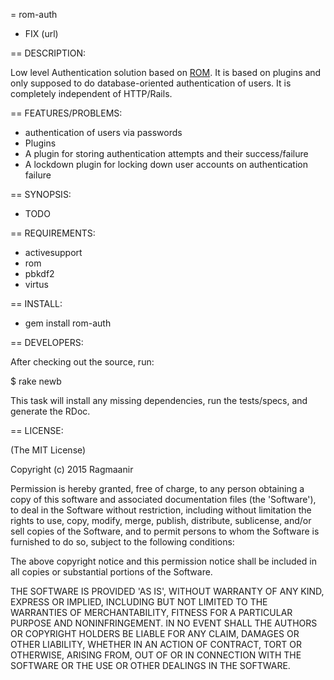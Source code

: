 = rom-auth

* FIX (url)

== DESCRIPTION:

Low level Authentication solution based on [ROM](rom-rb.org). It is based on plugins and only supposed to do database-oriented authentication of users. It is completely independent of HTTP/Rails.

== FEATURES/PROBLEMS:

* authentication of users via passwords
* Plugins
* A plugin for storing authentication attempts and their success/failure
* A lockdown plugin for locking down user accounts on authentication failure

== SYNOPSIS:

  * TODO

== REQUIREMENTS:

* activesupport
* rom
* pbkdf2
* virtus

== INSTALL:

* gem install rom-auth

== DEVELOPERS:

After checking out the source, run:

  $ rake newb

This task will install any missing dependencies, run the tests/specs,
and generate the RDoc.

== LICENSE:

(The MIT License)

Copyright (c) 2015 Ragmaanir

Permission is hereby granted, free of charge, to any person obtaining
a copy of this software and associated documentation files (the
'Software'), to deal in the Software without restriction, including
without limitation the rights to use, copy, modify, merge, publish,
distribute, sublicense, and/or sell copies of the Software, and to
permit persons to whom the Software is furnished to do so, subject to
the following conditions:

The above copyright notice and this permission notice shall be
included in all copies or substantial portions of the Software.

THE SOFTWARE IS PROVIDED 'AS IS', WITHOUT WARRANTY OF ANY KIND,
EXPRESS OR IMPLIED, INCLUDING BUT NOT LIMITED TO THE WARRANTIES OF
MERCHANTABILITY, FITNESS FOR A PARTICULAR PURPOSE AND NONINFRINGEMENT.
IN NO EVENT SHALL THE AUTHORS OR COPYRIGHT HOLDERS BE LIABLE FOR ANY
CLAIM, DAMAGES OR OTHER LIABILITY, WHETHER IN AN ACTION OF CONTRACT,
TORT OR OTHERWISE, ARISING FROM, OUT OF OR IN CONNECTION WITH THE
SOFTWARE OR THE USE OR OTHER DEALINGS IN THE SOFTWARE.
